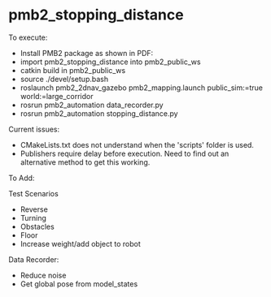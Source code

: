 # pmb2_stopping_distance

To execute:

* Install PMB2 package as shown in PDF:
* import pmb2_stopping_distance into pmb2_public_ws
* catkin build in pmb2_public_ws
* source ./devel/setup.bash
* roslaunch pmb2_2dnav_gazebo pmb2_mapping.launch public_sim:=true world:=large_corridor
* rosrun pmb2_automation data_recorder.py
* rosrun pmb2_automation stopping_distance.py


Current issues:

* CMakeLists.txt does not understand when the 'scripts' folder is used.
* Publishers require delay before execution. Need to find out an alternative method to get this working.

To Add:

Test Scenarios
* Reverse
* Turning
* Obstacles
* Floor
* Increase weight/add object to robot

Data Recorder:

* Reduce noise
* Get global pose from model_states
